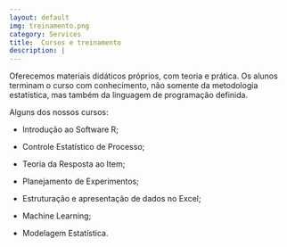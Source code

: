 ```yaml
---
layout: default
img: treinamento.png
category: Services
title:  Cursos e treinamento
description: |
---
```

Oferecemos materiais didáticos próprios, com teoria e prática. Os alunos terminam o curso com conhecimento, não somente da metodologia estatística, mas também da linguagem de programação definida.

Alguns dos nossos cursos:

- Introdução ao Software R;

- Controle Estatístico de Processo;

- Teoria da Resposta ao Item;

- Planejamento de Experimentos;

- Estruturação e apresentação de dados no Excel;

- Machine Learning;

- Modelagem Estatística.

